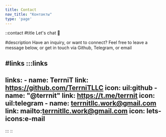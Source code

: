 ```yaml
---
title: Contact
nav_title: "Контакты"
type: 'page'
---
```


::contact
#title 
Let's chat 💬

#description
Have an inquiry, or want to connect? Feel free to leave a message below, or get in touch via Github, Telegram, or email

#links
  :::links
  ---
  links:
    - name: TerrniT
      link: https://github.com/TerrniTLLC
      icon: uil:github
    - name: "@terrnit"
      link: https://t.me/terrnit
      icon: uil:telegram
    - name: terrnitllc.work@gmail.com
      link: mailto:terrnitllc.work@gmail.com
      icon: lets-icons:e-mail
  ---
  :::
::


